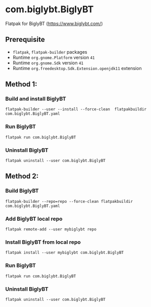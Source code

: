 # com.biglybt.BiglyBT
Flatpak for BiglyBT (https://www.biglybt.com/)

## Prerequisite

- `flatpak`, `flatpak-builder` packages
- Runtime `org.gnome.Platform` version `41`
- Runtime `org.gnome.Sdk` version `41`
- Runtime `org.freedesktop.Sdk.Extension.openjdk11` extension

## Method 1:

### Build and install BiglyBT
```
flatpak-builder --user --install --force-clean  flatpakbuildir com.biglybt.BiglyBT.yaml
```
### Run BiglyBT
```
flatpak run com.biglybt.BiglyBT
```
### Uninstall BiglyBT
```
flatpak uninstall --user com.biglybt.BiglyBT
```


## Method 2:

### Build BiglyBT
```
flatpak-builder --repo=repo --force-clean flatpakbuildir com.biglybt.BiglyBT.yaml
```
### Add BiglyBT local repo
```
flatpak remote-add --user mybiglybt repo
```
### Install BiglyBT from local repo
```
flatpak install --user mybiglybt com.biglybt.BiglyBT
```
### Run BiglyBT
```
flatpak run com.biglybt.BiglyBT
```
### Uninstall BiglyBT
```
flatpak uninstall --user com.biglybt.BiglyBT
```
